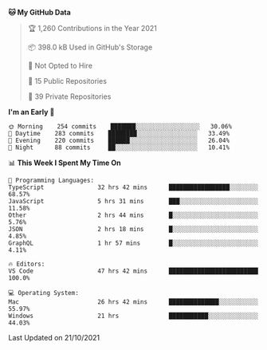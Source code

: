 <!--START_SECTION:waka-->
**🐱 My GitHub Data** 

> 🏆 1,260 Contributions in the Year 2021
 > 
> 📦 398.0 kB Used in GitHub's Storage 
 > 
> 🚫 Not Opted to Hire
 > 
> 📜 15 Public Repositories 
 > 
> 🔑 39 Private Repositories  
 > 
**I'm an Early 🐤** 

```text
🌞 Morning    254 commits    ███████░░░░░░░░░░░░░░░░░░   30.06% 
🌆 Daytime    283 commits    ████████░░░░░░░░░░░░░░░░░   33.49% 
🌃 Evening    220 commits    ██████░░░░░░░░░░░░░░░░░░░   26.04% 
🌙 Night      88 commits     ██░░░░░░░░░░░░░░░░░░░░░░░   10.41%

```


📊 **This Week I Spent My Time On** 

```text
💬 Programming Languages: 
TypeScript               32 hrs 42 mins      █████████████████░░░░░░░░   68.57% 
JavaScript               5 hrs 31 mins       ███░░░░░░░░░░░░░░░░░░░░░░   11.58% 
Other                    2 hrs 44 mins       █░░░░░░░░░░░░░░░░░░░░░░░░   5.76% 
JSON                     2 hrs 18 mins       █░░░░░░░░░░░░░░░░░░░░░░░░   4.85% 
GraphQL                  1 hr 57 mins        █░░░░░░░░░░░░░░░░░░░░░░░░   4.11%

🔥 Editors: 
VS Code                  47 hrs 42 mins      █████████████████████████   100.0%

💻 Operating System: 
Mac                      26 hrs 42 mins      ██████████████░░░░░░░░░░░   55.97% 
Windows                  21 hrs              ███████████░░░░░░░░░░░░░░   44.03%

```


 Last Updated on 21/10/2021
<!--END_SECTION:waka-->

